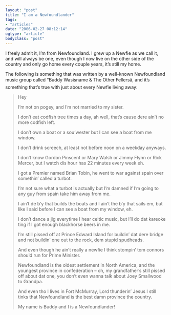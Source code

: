 ```yaml
---
layout: "post"
title: "I am a Newfoundlander"
tags: 
- "articles"
date: "2006-02-27 08:12:14"
ogtype: "article"
bodyclass: "post"
---
```


I freely admit it, I’m from Newfoundland. I grew up a Newfie as we call it, and will always be one, even though I now live on the other side of the country and only go home every couple years, it’s still my home.

The following is something that was written by a well-known Newfoundland music group called “Buddy Wasisname & The Other Fellersâ, and it’s something that’s true with just about every Newfie living away:

> Hey
> 
> I’m not on pogey, and I’m not married to my sister.
> 
> I don’t eat codfish tree times a day, ah well, that’s cause dere ain’t no more codfish left.
> 
> I don’t own a boat or a sou’wester but I can see a boat from me window.
> 
> I don’t drink screech, at least not before noon on a weekday anyways.
> 
> I don’t know Gordon Pinscent or Mary Walsh or Jimmy Flynn or Rick Mercer, but I watch dis hour has 22 minutes every week eh.
> 
> I got a Premier named Brian Tobin, he went to war against spain over somethin’ called a turbot.
> 
> I’m not sure what a turbot is actually but I’m damned if I’m going to any guy from spain take him away from me.
> 
> I ain’t de b’y that builds the boats and I ain’t the b’y that sails em, but like I said before I can see a boat from my window, eh.
> 
> I don’t dance a jig everytime I hear celtic music, but I’ll do dat kareoke ting if I got enough blackhorse beers in me.
> 
> I’m still pissed off at Prince Edward Island for buildin’ dat dere bridge and not buildin’ one out to the rock, dem stupid spudheads.
> 
> And even though he ain’t really a newfie I think stompin’ tom connors should run for Prime Minister.
> 
> Newfoundland is the oldest settlement in North America, and the youngest province in confederation – oh, my grandfather’s still pissed  
>  off about dat one, you don’t even wanna talk about Joey Smallwood to Grandpa.
> 
> And even tho I lives in Fort McMurray, Lord thunderin’ Jesus I still tinks that Newfoundland is the best damn province the country.
> 
> My name is Buddy and I is a Newfoundlander!